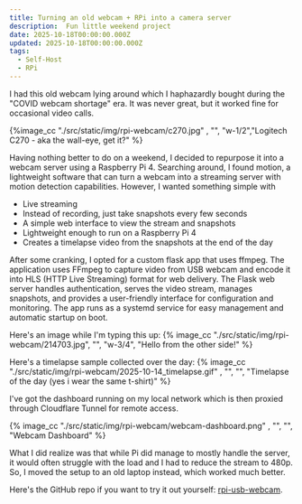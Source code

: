 ```yaml
---
title: Turning an old webcam + RPi into a camera server
description:  Fun little weekend project
date: 2025-10-18T00:00:00.000Z
updated: 2025-10-18T00:00:00.000Z
tags:
  - Self-Host
  - RPi
---
```


I had this old webcam lying around which I haphazardly bought during the "COVID webcam shortage" era. It was never great, but it worked fine for occasional video calls.

{%image_cc "./src/static/img/rpi-webcam/c270.jpg"  , "", "w-1/2","Logitech C270 - aka the wall-eye, get it?" %}

Having nothing better to do on a weekend, I decided to repurpose it into a webcam server using a Raspberry Pi 4. Searching around, I found motion, a lightweight software that can turn a webcam into a streaming server with motion detection capabilities. However, I wanted something simple with
- Live streaming
- Instead of recording, just take snapshots every few seconds
- A simple web interface to view the stream and snapshots
- Lightweight enough to run on a Raspberry Pi 4
- Creates a timelapse video from the snapshots at the end of the day

After some cranking, I opted for a custom flask app that uses ffmpeg. The application uses FFmpeg to capture video from USB webcam and encode it into HLS (HTTP Live Streaming) format for web delivery. The Flask web server handles authentication, serves the video stream, manages snapshots, and provides a user-friendly interface for configuration and monitoring. The app runs as a systemd service for easy management and automatic startup on boot.

Here's an image while I'm typing this up:
{% image_cc  "./src/static/img/rpi-webcam/214703.jpg", "", "w-3/4", "Hello from the other side!" %}

Here's a timelapse sample collected over the day:
{% image_cc "./src/static/img/rpi-webcam/2025-10-14_timelapse.gif" , "", "", "Timelapse of the day (yes i wear the same t-shirt)" %}

I've got the dashboard running on my local network which is then proxied through Cloudflare Tunnel for remote access.

{% image_cc "./src/static/img/rpi-webcam/webcam-dashboard.png" , "", "", "Webcam Dashboard" %}

What I did realize was that while Pi did manage to mostly handle the server, it would often struggle with the load and I had to reduce the stream to 480p. So, I moved the setup to an old laptop instead, which worked much better.

Here's the GitHub repo if you want to try it out yourself:
[rpi-usb-webcam](https://github.com/carteakey/rpi-usb-webcam).